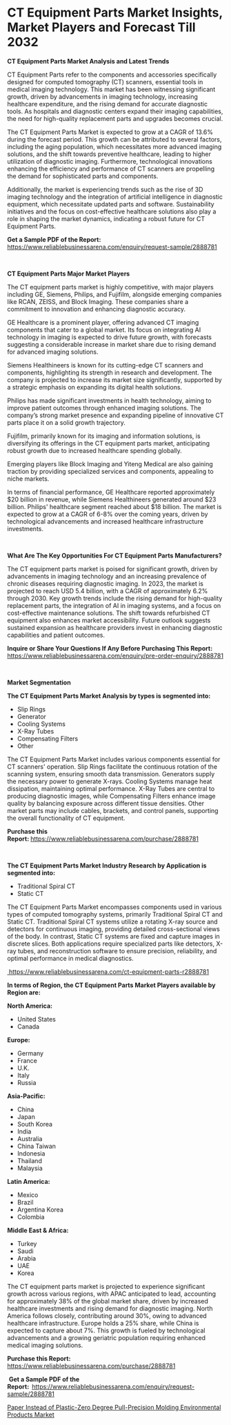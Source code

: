 <p><h1>CT Equipment Parts Market Insights, Market Players and Forecast Till 2032</h1></p><p><strong>CT Equipment Parts Market Analysis and Latest Trends</strong></p>
<p><p>CT Equipment Parts refer to the components and accessories specifically designed for computed tomography (CT) scanners, essential tools in medical imaging technology. This market has been witnessing significant growth, driven by advancements in imaging technology, increasing healthcare expenditure, and the rising demand for accurate diagnostic tools. As hospitals and diagnostic centers expand their imaging capabilities, the need for high-quality replacement parts and upgrades becomes crucial.</p><p>The CT Equipment Parts Market is expected to grow at a CAGR of 13.6% during the forecast period. This growth can be attributed to several factors, including the aging population, which necessitates more advanced imaging solutions, and the shift towards preventive healthcare, leading to higher utilization of diagnostic imaging. Furthermore, technological innovations enhancing the efficiency and performance of CT scanners are propelling the demand for sophisticated parts and components.</p><p>Additionally, the market is experiencing trends such as the rise of 3D imaging technology and the integration of artificial intelligence in diagnostic equipment, which necessitate updated parts and software. Sustainability initiatives and the focus on cost-effective healthcare solutions also play a role in shaping the market dynamics, indicating a robust future for CT Equipment Parts.</p></p>
<p><strong>Get a Sample PDF of the Report:&nbsp;</strong> <a href="https://www.reliablebusinessarena.com/enquiry/request-sample/2888781?utm_campaign=2033&utm_medium=2&utm_source=Github&utm_content=ia&utm_term=14032025&utm_id=ct-equipment-parts">https://www.reliablebusinessarena.com/enquiry/request-sample/2888781</a></p>
<p>&nbsp;</p>
<p><strong>CT Equipment Parts Major Market Players</strong></p>
<p><p>The CT equipment parts market is highly competitive, with major players including GE, Siemens, Philips, and Fujifilm, alongside emerging companies like RCAN, ZEISS, and Block Imaging. These companies share a commitment to innovation and enhancing diagnostic accuracy.</p><p>GE Healthcare is a prominent player, offering advanced CT imaging components that cater to a global market. Its focus on integrating AI technology in imaging is expected to drive future growth, with forecasts suggesting a considerable increase in market share due to rising demand for advanced imaging solutions.</p><p>Siemens Healthineers is known for its cutting-edge CT scanners and components, highlighting its strength in research and development. The company is projected to increase its market size significantly, supported by a strategic emphasis on expanding its digital health solutions.</p><p>Philips has made significant investments in health technology, aiming to improve patient outcomes through enhanced imaging solutions. The company’s strong market presence and expanding pipeline of innovative CT parts place it on a solid growth trajectory.</p><p>Fujifilm, primarily known for its imaging and information solutions, is diversifying its offerings in the CT equipment parts market, anticipating robust growth due to increased healthcare spending globally.</p><p>Emerging players like Block Imaging and Yiteng Medical are also gaining traction by providing specialized services and components, appealing to niche markets.</p><p>In terms of financial performance, GE Healthcare reported approximately $20 billion in revenue, while Siemens Healthineers generated around $23 billion. Philips' healthcare segment reached about $18 billion. The market is expected to grow at a CAGR of 6-8% over the coming years, driven by technological advancements and increased healthcare infrastructure investments.</p></p>
<p>&nbsp;</p>
<p><strong>What Are The Key Opportunities For CT Equipment Parts Manufacturers?</strong></p>
<p><p>The CT equipment parts market is poised for significant growth, driven by advancements in imaging technology and an increasing prevalence of chronic diseases requiring diagnostic imaging. In 2023, the market is projected to reach USD 5.4 billion, with a CAGR of approximately 6.2% through 2030. Key growth trends include the rising demand for high-quality replacement parts, the integration of AI in imaging systems, and a focus on cost-effective maintenance solutions. The shift towards refurbished CT equipment also enhances market accessibility. Future outlook suggests sustained expansion as healthcare providers invest in enhancing diagnostic capabilities and patient outcomes.</p></p>
<p><strong>Inquire or Share Your Questions If Any Before Purchasing This Report:</strong> <a href="https://www.reliablebusinessarena.com/enquiry/pre-order-enquiry/2888781?utm_campaign=2033&utm_medium=2&utm_source=Github&utm_content=ia&utm_term=14032025&utm_id=ct-equipment-parts">https://www.reliablebusinessarena.com/enquiry/pre-order-enquiry/2888781</a></p>
<p>&nbsp;</p>
<p><strong>Market Segmentation</strong></p>
<p><strong>The CT Equipment Parts Market Analysis by types is segmented into:</strong></p>
<p><ul><li>Slip Rings</li><li>Generator</li><li>Cooling Systems</li><li>X-Ray Tubes</li><li>Compensating Filters</li><li>Other</li></ul></p>
<p><p>The CT Equipment Parts Market includes various components essential for CT scanners' operation. Slip Rings facilitate the continuous rotation of the scanning system, ensuring smooth data transmission. Generators supply the necessary power to generate X-rays. Cooling Systems manage heat dissipation, maintaining optimal performance. X-Ray Tubes are central to producing diagnostic images, while Compensating Filters enhance image quality by balancing exposure across different tissue densities. Other market parts may include cables, brackets, and control panels, supporting the overall functionality of CT equipment.</p></p>
<p><strong>Purchase this Report:&nbsp;</strong><a href="https://www.reliablebusinessarena.com/purchase/2888781?utm_campaign=2033&utm_medium=2&utm_source=Github&utm_content=ia&utm_term=14032025&utm_id=ct-equipment-parts">https://www.reliablebusinessarena.com/purchase/2888781</a></p>
<p>&nbsp;</p>
<p><strong>The CT Equipment Parts Market Industry Research by Application is segmented into:</strong></p>
<p><ul><li>Traditional Spiral CT</li><li>Static CT</li></ul></p>
<p><p>The CT Equipment Parts Market encompasses components used in various types of computed tomography systems, primarily Traditional Spiral CT and Static CT. Traditional Spiral CT systems utilize a rotating X-ray source and detectors for continuous imaging, providing detailed cross-sectional views of the body. In contrast, Static CT systems are fixed and capture images in discrete slices. Both applications require specialized parts like detectors, X-ray tubes, and reconstruction software to ensure precision, reliability, and optimal performance in medical diagnostics.</p></p>
<p><a href="https://www.reliablebusinessarena.com/ct-equipment-parts-r2888781?utm_campaign=2033&utm_medium=2&utm_source=Github&utm_content=ia&utm_term=14032025&utm_id=ct-equipment-parts">&nbsp;https://www.reliablebusinessarena.com/ct-equipment-parts-r2888781</a></p>
<p><strong>In terms of Region, the CT Equipment Parts Market Players available by Region are:</strong></p>
<p>
    <p> <strong> North America: </strong>
        <ul>
            <li>United States</li>
            <li>Canada</li>
        </ul>
        </p> 
    <p> <strong> Europe: </strong>
        <ul>
            <li>Germany</li>
            <li>France</li>
            <li>U.K.</li>
            <li>Italy</li>
            <li>Russia</li>
        </ul>
        </p> 
    <p> <strong> Asia-Pacific: </strong>
        <ul>
            <li>China</li>
            <li>Japan</li>
            <li>South Korea</li>
            <li>India</li>
            <li>Australia</li>
            <li>China Taiwan</li>
            <li>Indonesia</li>
            <li>Thailand</li>
            <li>Malaysia</li>
        </ul>
        </p> 
    <p> <strong> Latin America: </strong>
        <ul>
            <li>Mexico</li>
            <li>Brazil</li>
            <li>Argentina Korea</li>
            <li>Colombia</li>
        </ul>
        </p> 
    <p> <strong> Middle East & Africa: </strong>
        <ul>
            <li>Turkey</li>
            <li>Saudi</li>
            <li>Arabia</li>
            <li>UAE</li>
            <li>Korea</li>
        </ul>
    </p>
    </p>
<p><p>The CT equipment parts market is projected to experience significant growth across various regions, with APAC anticipated to lead, accounting for approximately 38% of the global market share, driven by increased healthcare investments and rising demand for diagnostic imaging. North America follows closely, contributing around 30%, owing to advanced healthcare infrastructure. Europe holds a 25% share, while China is expected to capture about 7%. This growth is fueled by technological advancements and a growing geriatric population requiring enhanced medical imaging solutions.</p></p>
<p><strong>Purchase this Report: </strong><a href="https://www.reliablebusinessarena.com/purchase/2888781?utm_campaign=2033&utm_medium=2&utm_source=Github&utm_content=ia&utm_term=14032025&utm_id=ct-equipment-parts">https://www.reliablebusinessarena.com/purchase/2888781</a></p>
<p>&nbsp;<strong>Get a Sample PDF of the Report:&nbsp;&nbsp;</strong><a href="https://www.reliablebusinessarena.com/enquiry/request-sample/2888781?utm_campaign=2033&utm_medium=2&utm_source=Github&utm_content=ia&utm_term=14032025&utm_id=ct-equipment-parts">https://www.reliablebusinessarena.com/enquiry/request-sample/2888781</a></p>
<p><strong></strong></p>
<p><p><a href="https://github.com/mahnoor2003/Market-Research-Report-List-7/blob/main/paper-instead-of-plastic-zero-degree-pull-precision-molding-environmental-products-market.md?utm_campaign=2033&utm_medium=2&utm_source=Github&utm_content=ia&utm_term=14032025&utm_id=ct-equipment-parts">Paper Instead of Plastic-Zero Degree Pull-Precision Molding Environmental Products Market</a></p></p>